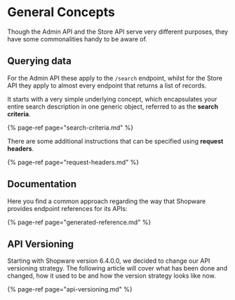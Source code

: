 # General Concepts

Though the Admin API and the Store API serve very different purposes, they have some commonalities handy to be aware of.

## Querying data

For the Admin API these apply to the `/search` endpoint, whilst for the Store API they apply to almost every endpoint that returns a list of records.

It starts with a very simple underlying concept, which encapsulates your entire search description in one generic object, referred to as the **search criteria**.

{% page-ref page="search-criteria.md" %}

There are some additional instructions that can be specified using **request headers**.

{% page-ref page="request-headers.md" %}

## Documentation

Here you find a common approach regarding the way that Shopware provides endpoint references for its APIs:

{% page-ref page="generated-reference.md" %}

## API Versioning

Starting with Shopware version 6.4.0.0, we decided to change our API versioning strategy. 
The following article will cover what has been done and changed, how it used to be and how the version strategy looks like now.

{% page-ref page="api-versioning.md" %}